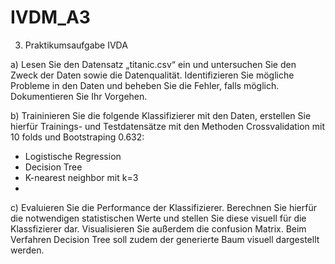 # IVDM_A3

3. Praktikumsaufgabe IVDA

a) Lesen Sie den Datensatz „titanic.csv“ ein und untersuchen Sie den Zweck der Daten sowie die
Datenqualität. Identifizieren Sie mögliche Probleme in den Daten und beheben Sie die Fehler, falls
möglich. Dokumentieren Sie Ihr Vorgehen.

b) Traininieren Sie die folgende Klassifizierer mit den Daten, erstellen Sie hierfür Trainings- und
Testdatensätze mit den Methoden Crossvalidation mit 10 folds und Bootstraping 0.632:
- Logistische Regression
- Decision Tree
- K-nearest neighbor mit k=3
- 
c) Evaluieren Sie die Performance der Klassifizierer. Berechnen Sie hierfür die notwendigen
statistischen Werte und stellen Sie diese visuell für die Klassfizierer dar. Visualisieren Sie außerdem
die confusion Matrix. Beim Verfahren Decision Tree soll zudem der generierte Baum visuell
dargestellt werden.


